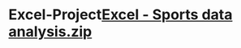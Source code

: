 # Excel-Project[Excel - Sports data analysis.zip](https://github.com/user-attachments/files/16745139/Excel.-.Sports.data.analysis.zip)

